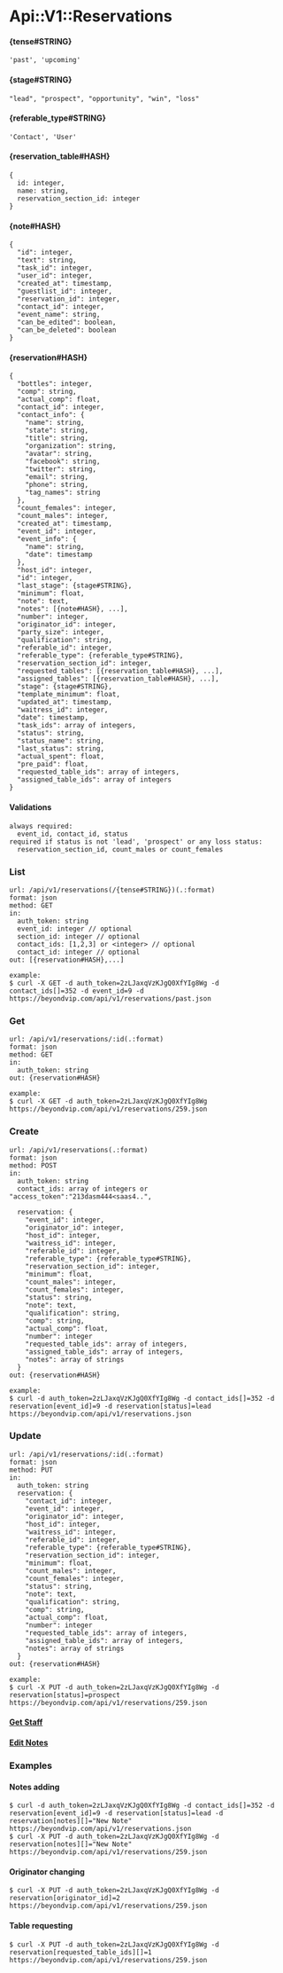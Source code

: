 # Api::V1::Reservations

#### {tense#STRING}
    'past', 'upcoming'

#### {stage#STRING}
    "lead", "prospect", "opportunity", "win", "loss"

#### {referable_type#STRING}
    'Contact', 'User'

#### {reservation_table#HASH}
    {
      id: integer,
      name: string,
      reservation_section_id: integer
    }

#### {note#HASH}
    {
      "id": integer,
      "text": string,
      "task_id": integer,
      "user_id": integer,
      "created_at": timestamp,
      "guestlist_id": integer,
      "reservation_id": integer,
      "contact_id": integer,
      "event_name": string,
      "can_be_edited": boolean,
      "can_be_deleted": boolean
    }

#### {reservation#HASH}
    {
      "bottles": integer,
      "comp": string,
      "actual_comp": float,
      "contact_id": integer,
      "contact_info": {
        "name": string,
        "state": string,
        "title": string,
        "organization": string,
        "avatar": string,
        "facebook": string,
        "twitter": string,
        "email": string,
        "phone": string,
        "tag_names": string
      },
      "count_females": integer,
      "count_males": integer,
      "created_at": timestamp,
      "event_id": integer,
      "event_info": {
        "name": string,
        "date": timestamp
      },
      "host_id": integer,
      "id": integer,
      "last_stage": {stage#STRING},
      "minimum": float,
      "note": text,
      "notes": [{note#HASH}, ...],
      "number": integer,
      "originator_id": integer,
      "party_size": integer,
      "qualification": string,
      "referable_id": integer,
      "referable_type": {referable_type#STRING},
      "reservation_section_id": integer,
      "requested_tables": [{reservation_table#HASH}, ...],
      "assigned_tables": [{reservation_table#HASH}, ...],
      "stage": {stage#STRING},
      "template_minimum": float,
      "updated_at": timestamp,
      "waitress_id": integer,
      "date": timestamp,
      "task_ids": array of integers,
      "status": string,
      "status_name": string,
      "last_status": string,
      "actual_spent": float,
      "pre_paid": float,
      "requested_table_ids": array of integers,
      "assigned_table_ids": array of integers
    }

#### Validations
    always required:
      event_id, contact_id, status
    required if status is not 'lead', 'prospect' or any loss status:
      reservation_section_id, count_males or count_females

### List
    url: /api/v1/reservations(/{tense#STRING})(.:format)
    format: json
    method: GET
    in:
      auth_token: string
      event_id: integer // optional
      section_id: integer // optional
      contact_ids: [1,2,3] or <integer> // optional
      contact_id: integer // optional
    out: [{reservation#HASH},...]

    example:
    $ curl -X GET -d auth_token=2zLJaxqVzKJgQ0XfYIg8Wg -d contact_ids[]=352 -d event_id=9 -d https://beyondvip.com/api/v1/reservations/past.json

### Get
    url: /api/v1/reservations/:id(.:format)
    format: json
    method: GET
    in:
      auth_token: string
    out: {reservation#HASH}

    example:
    $ curl -X GET -d auth_token=2zLJaxqVzKJgQ0XfYIg8Wg https://beyondvip.com/api/v1/reservations/259.json

### Create
    url: /api/v1/reservations(.:format)
    format: json
    method: POST
    in:
      auth_token: string
      contact_ids: array of integers or "access_token":"213dasm444<saas4..",

      reservation: {
        "event_id": integer,
        "originator_id": integer,
        "host_id": integer,
        "waitress_id": integer,
        "referable_id": integer,
        "referable_type": {referable_type#STRING},
        "reservation_section_id": integer,
        "minimum": float,
        "count_males": integer,
        "count_females": integer,
        "status": string,
        "note": text,
        "qualification": string,
        "comp": string,
        "actual_comp": float,
        "number": integer
        "requested_table_ids": array of integers,
        "assigned_table_ids": array of integers,
        "notes": array of strings
      }
    out: {reservation#HASH}

    example:
    $ curl -d auth_token=2zLJaxqVzKJgQ0XfYIg8Wg -d contact_ids[]=352 -d reservation[event_id]=9 -d reservation[status]=lead https://beyondvip.com/api/v1/reservations.json

### Update
    url: /api/v1/reservations/:id(.:format)
    format: json
    method: PUT
    in:
      auth_token: string
      reservation: {
        "contact_id": integer,
        "event_id": integer,
        "originator_id": integer,
        "host_id": integer,
        "waitress_id": integer,
        "referable_id": integer,
        "referable_type": {referable_type#STRING},
        "reservation_section_id": integer,
        "minimum": float,
        "count_males": integer,
        "count_females": integer,
        "status": string,
        "note": text,
        "qualification": string,
        "comp": string,
        "actual_comp": float,
        "number": integer
        "requested_table_ids": array of integers,
        "assigned_table_ids": array of integers,
        "notes": array of strings
      }
    out: {reservation#HASH}

    example:
    $ curl -X PUT -d auth_token=2zLJaxqVzKJgQ0XfYIg8Wg -d reservation[status]=prospect https://beyondvip.com/api/v1/reservations/259.json

#### [**Get Staff**](/docs/api/users.md)
#### [**Edit Notes**](/docs/api/notes.md)

### Examples

#### Notes adding
    $ curl -d auth_token=2zLJaxqVzKJgQ0XfYIg8Wg -d contact_ids[]=352 -d reservation[event_id]=9 -d reservation[status]=lead -d reservation[notes][]="New Note" https://beyondvip.com/api/v1/reservations.json
    $ curl -X PUT -d auth_token=2zLJaxqVzKJgQ0XfYIg8Wg -d reservation[notes][]="New Note" https://beyondvip.com/api/v1/reservations/259.json

#### Originator changing
    $ curl -X PUT -d auth_token=2zLJaxqVzKJgQ0XfYIg8Wg -d reservation[originator_id]=2 https://beyondvip.com/api/v1/reservations/259.json

#### Table requesting
    $ curl -X PUT -d auth_token=2zLJaxqVzKJgQ0XfYIg8Wg -d reservation[requested_table_ids][]=1 https://beyondvip.com/api/v1/reservations/259.json
